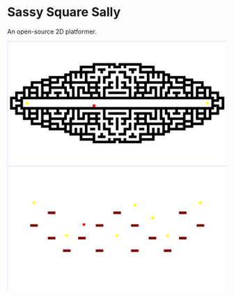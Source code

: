 # Sassy Square Sally
An open-source 2D platformer.

![screenshot](screenshot1.png)
![screenshot](screenshot2.png)
